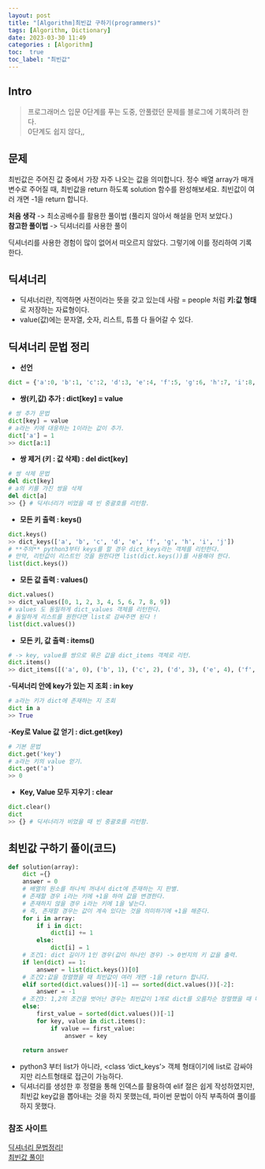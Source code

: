 ```yaml
---
layout: post
title: "[Algorithm]최빈값 구하기(programmers)"
tags: [Algorithm, Dictionary]
date: 2023-03-30 11:49
categories : [Algorithm]
toc:  true
toc_label: "최빈값"
---
```


## Intro
> 프로그래머스 입문 0단계를 푸는 도중, 안풀렸던 문제를 블로그에 기록하려 한다.<br>
0단계도 쉽지 않다,,

## 문제
최빈값은 주어진 값 중에서 가장 자주 나오는 값을 의미합니다. 정수 배열 array가 매개변수로 주어질 때, 최빈값을 return 하도록 solution 함수를 완성해보세요. 최빈값이 여러 개면 -1을 return 합니다.

**처음 생각** -> 최소공배수를 활용한 풀이법 (풀리지 않아서 해설을 먼저 보았다.)<br>
**참고한 풀이법** -> 딕셔너리를 사용한 풀이

딕셔너리를 사용한 경험이 많이 없어서 떠오르지 않았다. 그렇기에 이를 정리하여 기록한다.

## 딕셔너리
- 딕셔너리란, 직역하면 사전이라는 뜻을 갖고 있는데 사람 = people 처럼 **키:값 형태**로 저장하는 자료형이다. <br>
- value(값)에는 문자열, 숫자, 리스트, 튜플 다 들어갈 수 있다.

## 딕셔너리 문법 정리
- **선언**
```Python
dict = {'a':0, 'b':1, 'c':2, 'd':3, 'e':4, 'f':5, 'g':6, 'h':7, 'i':8, 'j':9}
```
- **쌍(키,값) 추가 : dict[key] = value**
```python
# 쌍 추가 문법
dict[key] = value
# a라는 키에 대응하는 1이라는 값이 추가.
dict['a'] = 1 
>> dict[a:1]
```
- **쌍 제거 (키 : 값 삭제) : del dict[key]**
```Python
# 쌍 삭제 문법
del dict[key]
# a의 키를 가진 쌍을 삭제
del dict[a]
>> {} # 딕셔너리가 비었을 때 빈 중괄호를 리턴함.
```
- **모든 키 출력 : keys()**
```Python
dict.keys()
>> dict_keys(['a', 'b', 'c', 'd', 'e', 'f', 'g', 'h', 'i', 'j'])
# **주의** python3부터 keys를 할 경우 dict_keys라는 객체를 리턴한다.
# 만약, 리턴값이 리스트인 것을 원한다면 list(dict.keys())를 사용해야 한다.
list(dict.keys())
```
- **모든 값 출력 : values()**
```Python
dict.values()
>> dict_values([0, 1, 2, 3, 4, 5, 6, 7, 8, 9])
# values 도 동일하게 dict_values 객체를 리턴한다.
# 동일하게 리스트를 원한다면 list로 감싸주면 된다 !
list(dict.values())
```
- **모든 키, 값 출력 : items()**
```Python
# -> key, value를 쌍으로 묶은 값을 dict_items 객체로 리턴.
dict.items()
>> dict_items([('a', 0), ('b', 1), ('c', 2), ('d', 3), ('e', 4), ('f', 5), ('g', 6), ('h', 7), ('i', 8), ('j', 9)])
```
-**딕셔너리 안에 key가 있는 지 조회 : in key**
```Python
# a라는 키가 dict에 존재하는 지 조회
dict in a
>> True
```
-**Key로 Value 값 얻기 : dict.get(key)**
```Python
# 기본 문법
dict.get('key')
# a라는 키의 value 얻기.
dict.get('a')
>> 0
```
- **Key, Value 모두 지우기 : clear**
```Python
dict.clear()
dict
>> {} # 딕셔너리가 비었을 때 빈 중괄호를 리턴함.
```
## 최빈값 구하기 풀이(코드)
```Python
def solution(array):
    dict ={}
    answer = 0
    # 배열의 원소를 하나씩 꺼내서 dict에 존재하는 지 판별.
    # 존재할 경우 i라는 키에 +1을 하여 값을 변경한다.
    # 존재하지 않을 경우 i라는 키에 1을 넣는다.
    # 즉, 존재할 경우는 값이 계속 있다는 것을 의미하기에 +1을 해준다.
    for i in array:
        if i in dict:
            dict[i] += 1
        else:
            dict[i] = 1
    # 조건1: dict 길이가 1인 경우(값이 하나인 경우) -> 0번지의 키 값을 출력.
    if len(dict) == 1:
        answer = list(dict.keys())[0]
    # 조건2:값을 정렬했을 때 최빈값이 여러 개면 -1을 return 합니다.
    elif sorted(dict.values())[-1] == sorted(dict.values())[-2]:
        answer = -1
    # 조건3: 1,2의 조건을 벗어난 경우는 최빈값이 1개로 dict를 오름차순 정렬했을 때 마지막에 위치한 (-1번지) 값을 변수에 저장한 뒤 해당 key값을 저장함.
    else:
        first_value = sorted(dict.values())[-1]
        for key, value in dict.items():
            if value == first_value:
                answer = key
    
    return answer
```

- python3 부터 list가 아니라, <class ‘dict_keys’> 객체 형태이기에 list로 감싸야지만 리스트형태로 접근이 가능하다.
- 딕셔너리를 생성한 후 정렬을 통해 인덱스를 활용하여 elif 절은 쉽게 작성하였지만, 최빈값 key값을 뽑아내는 것을 하지 못했는데, 파이썬 문법이 아직 부족하여 풀이를 하지 못했다.

### 참조 사이트
[딕셔너리 문법정리!](https://wikidocs.net/16)<br>
[최빈값 풀이!](https://upcurvewave.tistory.com/38)